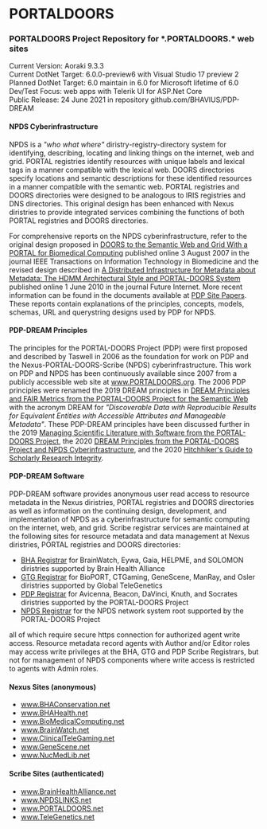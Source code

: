 # PORTALDOORS

### PORTALDOORS Project Repository for \*.PORTALDOORS.\* web sites

Current Version: Aoraki 9.3.3  
Current DotNet Target: 6.0.0-preview6 with Visual Studio 17 preview 2  
Planned DotNet Target: 6.0 maintain in 6.0 for Microsoft lifetime of 6.0  
Dev/Test Focus: web apps with Telerik UI for ASP.Net Core  
Public Release: 24 June 2021 in repository github.com/BHAVIUS/PDP-DREAM  


<h4>NPDS Cyberinfrastructure</h4>

<p>
  NPDS is a <em>"who what where"</em> diristry-registry-directory system for identifying,
  describing, locating and linking things on the internet, web and grid.
  PORTAL registries identify resources with unique labels and lexical tags
  in a manner compatible with the lexical web.
  DOORS directories specify locations and semantic descriptions for these identified resources in a manner compatible with the semantic web.
  PORTAL registries and DOORS directories were designed to be analogous to IRIS registries and DNS directories.
  This original design has been enhanced with
  Nexus diristries to provide integrated services combining the functions of both PORTAL registries and DOORS directories.
</p>

<p>
  For comprehensive reports on the NPDS cyberinfrastructure, refer to the original design proposed in 
  <a href="https://www.portaldoors.org/pub/docs/IEEETITB2008v12n2p191-204Taswell.pdf" target="_blank">
  DOORS to the Semantic Web and Grid With a PORTAL for Biomedical Computing</a>
  published online 3 August 2007 in the journal IEEE Transactions on Information Technology in Biomedicine
  and the revised design described in
  <a href="https://www.portaldoors.org/pub/docs/FutInt2010v2n2p156-189Taswell.pdf" target="_blank">
  A Distributed Infrastructure for Metadata about Metadata: The HDMM Architectural Style and PORTAL-DOORS System</a>
  published online 1 June 2010 in the journal Future Internet.
  More recent information can be found in the documents available at
  <a href="https://www.portaldoors.org/PDP/Site/Papers" target="_blank">PDP Site Papers</a>.
  These reports contain explanations of the principles, concepts, models, schemas,
  URL and querystring designs used by PDP for NPDS.
</p>

<h4>PDP-DREAM Principles</h4>

<p>
 The principles for the PORTAL-DOORS Project (PDP) were first proposed and described by Taswell in 2006 
 as the foundation for work on PDP and the Nexus-PORTAL-DOORS-Scribe (NPDS) cyberinfrastructure.
 This work on PDP and NPDS has been continuously available since 2007 from a publicly accessible web site at 
 <a href="https://www.portaldoors.org/" target="_blank">www.PORTALDOORS.org</a>.
 The 2006 PDP principles were renamed the 2019 DREAM principles in 
   <a href="https://www.portaldoors.org/pub/docs/ECAI2019DREAMFAIR0618.pdf" target="_blank">
  DREAM Principles and FAIR Metrics from the PORTAL-DOORS Project for the Semantic Web</a>
 with the acronym DREAM for 
 <em>"Discoverable Data with Reproducible Results for Equivalent Entities with Accessible Attributes and Manageable Metadata"</em>.
 These PDP-DREAM principles have been discussed further in the 2019 
 <a href="https://www.portaldoors.org/pub/docs/BCDC2019PdpDemo0817.pdf" target="_blank">
 Managing Scientific Literature with Software from the PORTAL-DOORS Project</a>, the 2020
 <a href="https://www.portaldoors.org/pub/docs/ICSC2020PDPDREAM191222.pdf" target="_blank">
 DREAM Principles from the PORTAL-DOORS Project and NPDS Cyberinfrastructure</a>, and the 2020
 <a href="https://www.portaldoors.org/pub/docs/ASIST2020HHGuide1022.pdf" target="_blank">
 Hitchhiker's Guide to Scholarly Research Integrity</a>.
</p>

<h4>PDP-DREAM Software</h4>

<p>
  PDP-DREAM software provides anonymous user read access to resource metadata in the Nexus diristries,
  PORTAL registries and DOORS directories  as well as
  information on the continuing design, development, and implementation of NPDS as a cyberinfrastructure
  for semantic computing on the internet, web, and grid.
  Scribe registrar services are maintained at the following sites for resource metadata and data management at
  Nexus diristries,  PORTAL registries and  DOORS directories:
</p>
<ul>
  <li>
    <a href="https://www.brainhealthalliance.net/" target="_blank">BHA Registrar</a> for BrainWatch, Eywa,
    Gaia, HELPME, and SOLOMON diristries supported by Brain Health Alliance
  </li>
  <li>
    <a href="https://www.telegenetics.net/" target="_blank">GTG Registrar</a> for BioPORT, CTGaming, GeneScene,
    ManRay, and Osler diristries supported by Global TeleGenetics
  </li>
  <li>
    <a href="https://www.portaldoors.net/" target="_blank">PDP Registrar</a> for Avicenna, Beacon, DaVinci, Knuth, and Socrates diristries
     supported by the PORTAL-DOORS Project
  </li>
  <li>
    <a href="https://www.npdslinks.net/" target="_blank">NPDS Registrar</a> for the NPDS network system root supported by the PORTAL-DOORS Project
  </li>
</ul>
<p>
  all of which require secure https connection for authorized agent write access. Resource metadata record
  agents with Author and/or Editor roles may access write privileges at the BHA, GTG and PDP Scribe Registrars, but
  not for management of NPDS components where write access is restricted to agents with Admin roles.
</p>


<h4>Nexus Sites (anonymous)</h4>

<ul>
  <li><a href="http://www.bhaconservation.net/" target="_blank">www.BHAConservation.net</a></li>
  <li><a href="http://www.bhahealth.net/" target="_blank">www.BHAHealth.net</a></li>
  <li><a href="http://www.biomedicalcomputing.net/" target="_blank">www.BioMedicalComputing.net</a></li>
  <li><a href="http://www.brainwatch.net/" target="_blank">www.BrainWatch.net</a></li>
  <li><a href="http://www.clinicaltelegaming.net/" target="_blank">www.ClinicalTeleGaming.net</a></li>
  <li><a href="http://www.genescene.net/" target="_blank">www.GeneScene.net</a></li>
  <li><a href="http://www.nucmedlib.net/" target="_blank">www.NucMedLib.net</a></li>
</ul>

<h4>Scribe Sites (authenticated)</h4>

<ul>
  <li><a href="https://www.brainhealthalliance.net/" target="_blank">www.BrainHealthAlliance.net</a></li>
  <li><a href="https://www.npdslinks.net/" target="_blank">www.NPDSLINKS.net</a></li>
  <li><a href="https://www.portaldoors.net/" target="_blank">www.PORTALDOORS.net</a></li>
  <li><a href="https://www.telegenetics.net/" target="_blank">www.TeleGenetics.net</a></li>
</ul>
